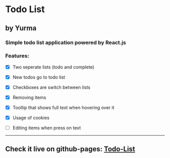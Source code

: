 # Todo List
## by Yurma
### Simple todo list application powered by React.js

### Features:

- [x] Two seperate lists (todo and complete)
- [x] New todos go to todo list
- [x] Checkboxes are switch between lists
- [x] Removing items
- [x] Tooltip that shows full text when hovering over it
- [x] Usage of cookies
- [ ] Editing items when press on text


____
## Check it live on github-pages: [Todo-List](https://yurma.wtf/todo-list)
